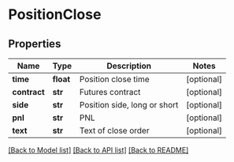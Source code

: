 # PositionClose

## Properties
Name | Type | Description | Notes
------------ | ------------- | ------------- | -------------
**time** | **float** | Position close time | [optional] 
**contract** | **str** | Futures contract | [optional] 
**side** | **str** | Position side, long or short | [optional] 
**pnl** | **str** | PNL | [optional] 
**text** | **str** | Text of close order | [optional] 

[[Back to Model list]](../README.md#documentation-for-models) [[Back to API list]](../README.md#documentation-for-api-endpoints) [[Back to README]](../README.md)


